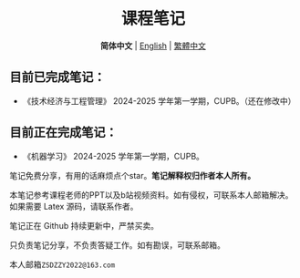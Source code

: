 <div align="center">

# 课程笔记

**简体中文**  | [English](/README.md)  | [繁體中文](/readme/README.zh_TW.md)

</div>

## 目前已完成笔记：

- 《技术经济与工程管理》 2024-2025 学年第一学期，CUPB。（还在修改中）



## 目前正在完成笔记：

- 《机器学习》 2024-2025 学年第一学期，CUPB。





笔记免费分享，有用的话麻烦点个star。**笔记解释权归作者本人所有。**

本笔记参考课程老师的PPT以及b站视频资料。如有侵权，可联系本人邮箱解决。如果需要 Latex 源码，请联系作者。

笔记正在 Github 持续更新中，严禁买卖。

只负责笔记分享，不负责答疑工作。如有勘误，可联系邮箱。

本人邮箱`ZSDZZY2022@163.com`
